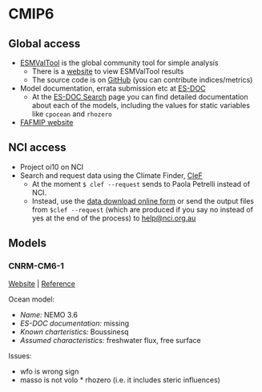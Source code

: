 # CMIP6

## Global access

* [ESMValTool](http://esmvaltool.org) is the global community tool for simple analysis
  * There is a [website](http://cmip-esmvaltool.dkrz.de/) to view ESMValTool results
  * The source code is on [GitHub](https://github.com/ESMValGroup/ESMValTool) (you can contribute indices/metrics)
* Model documentation, errata submission etc at [ES-DOC](https://es-doc.org/cmip6/)
  * At the [ES-DOC Search](https://search.es-doc.org/) page you can find detailed documentation about each of the models, including the values for static variables like `cpocean` and `rhozero`
* [FAFMIP website](http://www.fafmip.org/)

## NCI access
  
* Project oi10 on NCI
* Search and request data using the Climate Finder, [CleF](https://clef.readthedocs.io/en/latest/index.html)
  * At the moment `$ clef --request` sends to Paola Petrelli instead of NCI.
  * Instead, use the [data download online form](https://opus.nci.org.au/display/CMIP/Data+Download+Request) or send the output files from `$clef --request` (which are produced if you say no instead of yes at the end of the process) to help@nci.org.au

## Models

### CNRM-CM6-1

[Website](http://www.umr-cnrm.fr/cmip6/spip.php?rubrique8) | [Reference](https://agupubs.onlinelibrary.wiley.com/doi/full/10.1029/2019MS001683)

Ocean model:
- *Name:* NEMO 3.6
- *ES-DOC documentation:* missing
- *Known charteristics:* Boussinesq
- *Assumed characteristics:* freshwater flux, free surface

Issues:
* wfo is wrong sign
* masso is not volo * rhozero (i.e. it includes steric influences)
